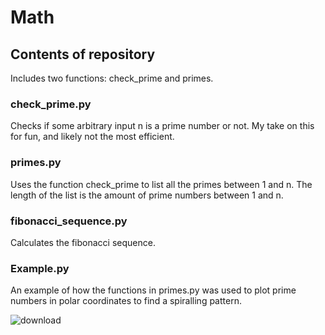 # Math
## Contents of repository
Includes two functions: check_prime and primes. 

### check_prime.py 
Checks if some arbitrary input n is a prime number or not. My take on this for fun, and likely not the most efficient. 

### primes.py
Uses the function check_prime to list all the primes between 1 and n. The length of the list is the amount of prime numbers between 1 and n.

### fibonacci_sequence.py
Calculates the fibonacci sequence.

### Example.py
An example of how the functions in primes.py was used to plot prime numbers in polar coordinates to find a spiralling pattern.

![download](https://github.com/FM-Ahmed/Math/assets/128718838/6a7ac197-f3c0-41c8-918c-dff15ea72dd9)
